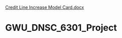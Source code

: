 [Credit Line Increase Model Card.docx](https://github.com/kaixuanhan1130/GWU_DNSC_6301_Project/files/9440629/Credit.Line.Increase.Model.Card.docx)
# GWU_DNSC_6301_Project



